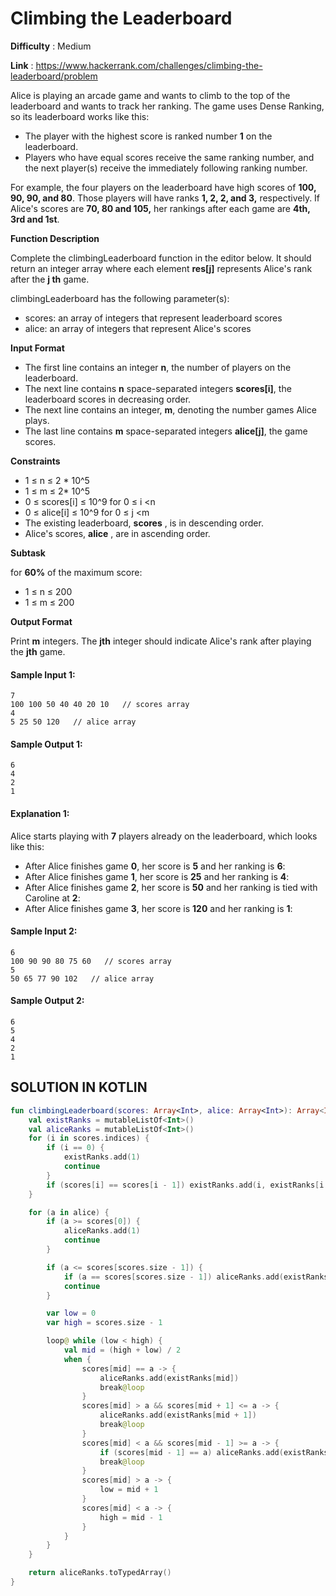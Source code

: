 # Climbing the Leaderboard

**Difficulty** : Medium

**Link** : https://www.hackerrank.com/challenges/climbing-the-leaderboard/problem

Alice is playing an arcade game and wants to climb to the top of the leaderboard and wants to track her ranking. The game uses Dense Ranking, so its leaderboard works like this:

- The player with the highest score is ranked number __1__ on the leaderboard.
- Players who have equal scores receive the same ranking number, and the next player(s) receive the immediately following ranking number.

For example, the four players on the leaderboard have high scores of __100, 90, 90, and 80__. Those players will have ranks __1, 2, 2, and 3,__ respectively. If Alice's scores are __70, 80 and 105,__ her rankings after each game are __4th, 3rd and 1st__.

__Function Description__

Complete the climbingLeaderboard function in the editor below. It should return an integer array where each element __res[j]__ represents Alice's rank after the __j th__ game.

climbingLeaderboard has the following parameter(s):

- scores: an array of integers that represent leaderboard scores
- alice: an array of integers that represent Alice's scores

__Input Format__

- The first line contains an integer __n__, the number of players on the leaderboard.
- The next line contains __n__ space-separated integers __scores[i]__, the leaderboard scores in decreasing order.
- The next line contains an integer, __m__, denoting the number games Alice plays.
- The last line contains __m__ space-separated integers __alice[j]__, the game scores.

__Constraints__

-  1 ≤ n ≤ 2 * 10^5
-  1 ≤ m ≤ 2* 10^5
-  0 ≤ scores[i] ≤ 10^9 for 0 ≤ i <n 
-  0 ≤ alice[i] ≤ 10^9 for 0 ≤ j <m 
-  The existing leaderboard, __scores__ , is in descending order.
-  Alice's scores, __alice__ , are in ascending order.


__Subtask__

for __60%__ of the maximum score:
-  1 ≤ n ≤ 200
-  1 ≤ m ≤ 200

__Output Format__

Print __m__ integers. The __jth__ integer should indicate Alice's rank after playing the __jth__ game.

#### Sample Input 1:

```
7
100 100 50 40 40 20 10   // scores array
4
5 25 50 120   // alice array
```

#### Sample Output 1:

```
6
4
2
1
```

#### Explanation 1:

Alice starts playing with __7__ players already on the leaderboard, which looks like this:
- After Alice finishes game __0__, her score is __5__ and her ranking is __6__:
- After Alice finishes game __1__, her score is __25__ and her ranking is __4__:
- After Alice finishes game __2__, her score is __50__ and her ranking is tied with Caroline at  __2__:
- After Alice finishes game __3__, her score is __120__ and her ranking is __1__:


#### Sample Input 2:

```
6
100 90 90 80 75 60   // scores array
5
50 65 77 90 102   // alice array
```

#### Sample Output 2:

```
6
5
4
2
1
```

## SOLUTION IN KOTLIN

```kotlin
fun climbingLeaderboard(scores: Array<Int>, alice: Array<Int>): Array<Int> {
    val existRanks = mutableListOf<Int>()
    val aliceRanks = mutableListOf<Int>()
    for (i in scores.indices) {
        if (i == 0) {
            existRanks.add(1)
            continue
        }
        if (scores[i] == scores[i - 1]) existRanks.add(i, existRanks[i - 1]) else existRanks.add(existRanks[i - 1] + 1)
    }

    for (a in alice) {
        if (a >= scores[0]) {
            aliceRanks.add(1)
            continue
        }

        if (a <= scores[scores.size - 1]) {
            if (a == scores[scores.size - 1]) aliceRanks.add(existRanks.last()) else aliceRanks.add(existRanks.last() + 1)
            continue
        }

        var low = 0
        var high = scores.size - 1

        loop@ while (low < high) {
            val mid = (high + low) / 2
            when {
                scores[mid] == a -> {
                    aliceRanks.add(existRanks[mid])
                    break@loop
                }
                scores[mid] > a && scores[mid + 1] <= a -> {
                    aliceRanks.add(existRanks[mid + 1])
                    break@loop
                }
                scores[mid] < a && scores[mid - 1] >= a -> {
                    if (scores[mid - 1] == a) aliceRanks.add(existRanks[mid - 1]) else aliceRanks.add(existRanks[mid])
                    break@loop
                }
                scores[mid] > a -> {
                    low = mid + 1
                }
                scores[mid] < a -> {
                    high = mid - 1
                }
            }
        }
    }

    return aliceRanks.toTypedArray()
}
```
